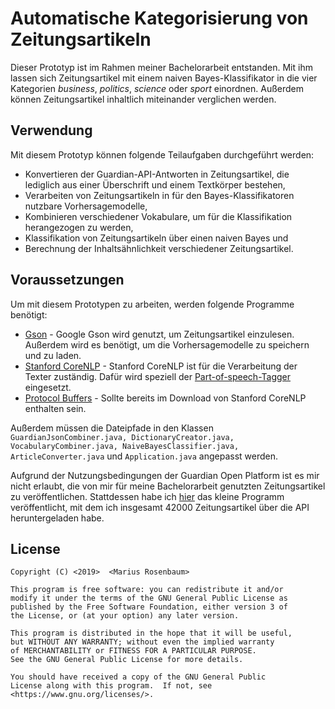 # Automatische Kategorisierung von Zeitungsartikeln

Dieser Prototyp ist im Rahmen meiner Bachelorarbeit entstanden. Mit ihm lassen sich Zeitungsartikel mit einem naiven Bayes-Klassifikator in die vier Kategorien *business*, *politics*, *science* oder *sport* einordnen. Außerdem können Zeitungsartikel inhaltlich miteinander verglichen werden.

## Verwendung
Mit diesem Prototyp können folgende Teilaufgaben durchgeführt werden:

* Konvertieren der Guardian-API-Antworten in Zeitungsartikel, die lediglich aus einer Überschrift und einem Textkörper bestehen,
* Verarbeiten von Zeitungsartikeln in für den Bayes-Klassifikatoren nutzbare Vorhersagemodelle,
* Kombinieren verschiedener Vokabulare, um für die Klassifikation herangezogen zu werden,
* Klassifikation von Zeitungsartikeln über einen naiven Bayes und
* Berechnung der Inhaltsähnlichkeit verschiedener Zeitungsartikel.

## Voraussetzungen
Um mit diesem Prototypen zu arbeiten, werden folgende Programme benötigt:

* [Gson](https://github.com/google/gson) - Google Gson wird genutzt, um Zeitungsartikel einzulesen. Außerdem wird es benötigt, um die Vorhersagemodelle zu speichern und zu laden.
* [Stanford CoreNLP](https://stanfordnlp.github.io/CoreNLP/index.html) - Stanford CoreNLP ist für die Verarbeitung der Texter zuständig. Dafür wird speziell der [Part-of-speech-Tagger](https://de.wikipedia.org/wiki/Part-of-speech-Tagging) eingesetzt.
* [Protocol Buffers](https://developers.google.com/protocol-buffers/) - Sollte bereits im Download von Stanford CoreNLP enthalten sein.

Außerdem müssen die Dateipfade in den Klassen ```GuardianJsonCombiner.java, DictionaryCreator.java, VocabularyCombiner.java, NaiveBayesClassifier.java, ArticleConverter.java``` und ```Application.java``` angepasst werden.

Aufgrund der Nutzungsbedingungen der Guardian Open Platform ist es mir nicht erlaubt, die von mir für meine Bachelorarbeit genutzten Zeitungsartikel zu veröffentlichen. Stattdessen habe ich [hier](https://github.com/Xianahru/guardian-api-reader) das kleine Programm veröffentlicht, mit dem ich insgesamt 42000 Zeitungsartikel über die API heruntergeladen habe.

## License
```
Copyright (C) <2019>  <Marius Rosenbaum>

This program is free software: you can redistribute it and/or
modify it under the terms of the GNU General Public License as
published by the Free Software Foundation, either version 3 of
the License, or (at your option) any later version.

This program is distributed in the hope that it will be useful,
but WITHOUT ANY WARRANTY; without even the implied warranty 
of MERCHANTABILITY or FITNESS FOR A PARTICULAR PURPOSE.
See the GNU General Public License for more details.

You should have received a copy of the GNU General Public 
License along with this program.  If not, see
<https://www.gnu.org/licenses/>.

```
